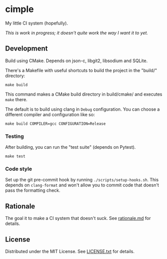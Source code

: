 cimple
======

My little CI system (hopefully).

_This is work in progress; it doesn't quite work the way I want it to yet._

Development
-----------

Build using CMake.
Depends on json-c, libgit2, libsodium and SQLite.

There's a Makefile with useful shortcuts to build the project in the "build/"
directory:

    make build

This command makes a CMake build directory in build/cmake/ and executes `make`
there.

The default is to build using clang in `Debug` configuration.
You can choose a different compiler and configuration like so:

    make build COMPILER=gcc CONFIGURATION=Release

### Testing

After building, you can run the "test suite" (depends on Pytest).

    make test

### Code style

Set up the git pre-commit hook by running `./scripts/setup-hooks.sh`.
This depends on `clang-format` and won't allow you to commit code that doesn't
pass the formatting check.

Rationale
---------

The goal it to make a CI system that doesn't suck.
See [rationale.md] for details.

[rationale.md]: doc/rationale.md

License
-------

Distributed under the MIT License.
See [LICENSE.txt] for details.

[LICENSE.txt]: LICENSE.txt
